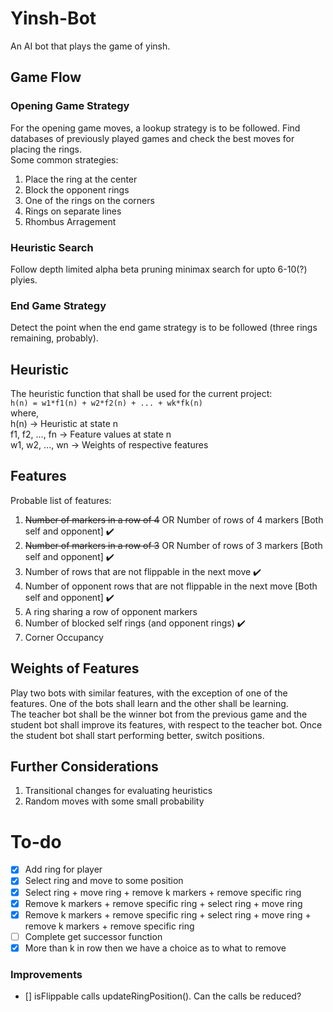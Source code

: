 # Yinsh-Bot
An AI bot that plays the game of yinsh.

## Game Flow
### Opening Game Strategy
For the opening game moves, a lookup strategy is to be followed. Find databases of previously played games and check the best moves for placing the rings.  
Some common strategies:  
1. Place the ring at the center
2. Block the opponent rings
3. One of the rings on the corners
4. Rings on separate lines
5. Rhombus Arragement

### Heuristic Search
Follow depth limited alpha beta pruning minimax search for upto 6-10(?) plyies.

### End Game Strategy
Detect the point when the end game strategy is to be followed (three rings remaining, probably).

## Heuristic
The heuristic function that shall be used for the current project:  
`h(n) = w1*f1(n) + w2*f2(n) + ... + wk*fk(n)`  
where,  
h(n)            -> Heuristic at state n  
f1, f2, ..., fn -> Feature values at state n  
w1, w2, ..., wn -> Weights of respective features  

## Features
Probable list of features:
1. ~~Number of markers in a row of 4~~ OR Number of rows of 4 markers [Both self and opponent] :heavy_check_mark:
2. ~~Number of markers in a row of 3~~ OR Number of rows of 3 markers [Both self and opponent] :heavy_check_mark:
3. Number of rows that are not flippable in the next move :heavy_check_mark:
4. Number of opponent rows that are not flippable in the next move [Both self and opponent] :heavy_check_mark:
5. A ring sharing a row of opponent markers 
6. Number of blocked self rings (and opponent rings) :heavy_check_mark:
7. Corner Occupancy

## Weights of Features
Play two bots with similar features, with the exception of one of the features. One of the bots shall learn and the other shall be learning.  
The teacher bot shall be the winner bot from the previous game and the student bot shall improve its features, with respect to the teacher bot. Once the student bot shall start performing better, switch positions.

## Further Considerations
1. Transitional changes for evaluating heuristics
2. Random moves with some small probability

# To-do  
- [x] Add ring for player  
- [x] Select ring and move to some position  
- [x] Select ring + move ring + remove k markers + remove specific ring  
- [x] Remove k markers + remove specific ring + select ring + move ring  
- [x] Remove k markers + remove specific ring + select ring + move ring + remove k markers + remove specific ring  
- [ ] Complete get successor function
- [x] More than k in row then we have a choice as to what to remove

### Improvements
- [] isFlippable calls updateRingPosition(). Can the calls be reduced?